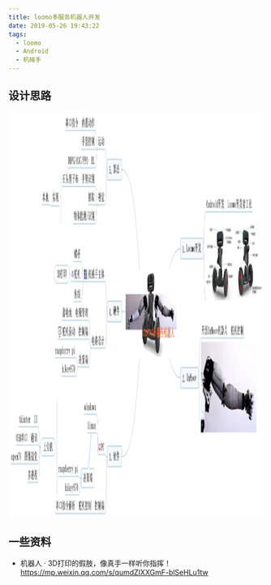 ```yaml
---
title: loomo多服务机器人开发
date: 2019-05-26 19:43:22
tags:
  - loomo
  - Android
  - 机械手
---
```


## 设计思路

<div align=center>
<img alt="design" src = "loomo多服务机器人开发\设计思路-201905.png" width=1000 height=800>
</div>



## 一些资料

* 机器人 · 3D打印的假肢，像真手一样听你指挥！  
https://mp.weixin.qq.com/s/qumdZIXXGmF-blSeHLu1tw














